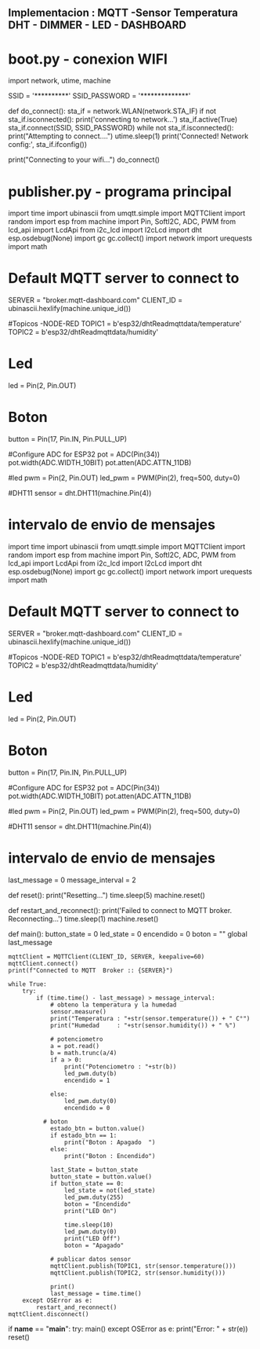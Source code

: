 
## Implementacion : MQTT -Sensor Temperatura DHT - DIMMER - LED - DASHBOARD 


# boot.py - conexion WIFI

import network, utime, machine

SSID = '**********'
SSID_PASSWORD = '**************'

def do_connect():
    sta_if = network.WLAN(network.STA_IF)
    if not sta_if.isconnected():
        print('connecting to network...')
        sta_if.active(True)
        sta_if.connect(SSID, SSID_PASSWORD)
        while not sta_if.isconnected():
            print("Attempting to connect....")
            utime.sleep(1)
    print('Connected! Network config:', sta_if.ifconfig())
    
print("Connecting to your wifi...")
do_connect()


# publisher.py - programa principal

import time
import ubinascii
from umqtt.simple import MQTTClient
import random
import esp
from machine import Pin, SoftI2C, ADC, PWM
from lcd_api import LcdApi
from i2c_lcd import I2cLcd
import dht
esp.osdebug(None)
import gc
gc.collect()
import network
import urequests
import math

# Default MQTT server to connect to
SERVER = "broker.mqtt-dashboard.com"
CLIENT_ID = ubinascii.hexlify(machine.unique_id())

#Topicos -NODE-RED
TOPIC1 = b'esp32/dhtReadmqttdata/temperature' 
TOPIC2 = b'esp32/dhtReadmqttdata/humidity'

# Led
led = Pin(2, Pin.OUT)
# Boton
button = Pin(17, Pin.IN, Pin.PULL_UP)

#Configure ADC for ESP32
pot = ADC(Pin(34))
pot.width(ADC.WIDTH_10BIT)
pot.atten(ADC.ATTN_11DB)

#led pwm = Pin(2, Pin.OUT)
led_pwm = PWM(Pin(2), freq=500, duty=0)

#DHT11
sensor = dht.DHT11(machine.Pin(4))

# intervalo de envio de mensajes

import time
import ubinascii
from umqtt.simple import MQTTClient
import random
import esp
from machine import Pin, SoftI2C, ADC, PWM
from lcd_api import LcdApi
from i2c_lcd import I2cLcd
import dht
esp.osdebug(None)
import gc
gc.collect()
import network
import urequests
import math

# Default MQTT server to connect to
SERVER = "broker.mqtt-dashboard.com"
CLIENT_ID = ubinascii.hexlify(machine.unique_id())

#Topicos -NODE-RED
TOPIC1 = b'esp32/dhtReadmqttdata/temperature' 
TOPIC2 = b'esp32/dhtReadmqttdata/humidity'

# Led
led = Pin(2, Pin.OUT)
# Boton
button = Pin(17, Pin.IN, Pin.PULL_UP)

#Configure ADC for ESP32
pot = ADC(Pin(34))
pot.width(ADC.WIDTH_10BIT)
pot.atten(ADC.ATTN_11DB)

#led pwm = Pin(2, Pin.OUT)
led_pwm = PWM(Pin(2), freq=500, duty=0)

#DHT11
sensor = dht.DHT11(machine.Pin(4))

# intervalo de envio de mensajes
last_message = 0
message_interval = 2
    
def reset():
    print("Resetting...")
    time.sleep(5)
    machine.reset()
    
def restart_and_reconnect():
  print('Failed to connect to MQTT broker. Reconnecting...')
  time.sleep(1)
  machine.reset()
  
def main():
    button_state = 0
    led_state = 0
    encendido = 0
    boton = ""
    global last_message
    
    mqttClient = MQTTClient(CLIENT_ID, SERVER, keepalive=60)
    mqttClient.connect()
    print(f"Connected to MQTT  Broker :: {SERVER}")

    while True:
        try:    
            if (time.time() - last_message) > message_interval:
                # obteno la temperatura y la humedad
                sensor.measure()
                print("Temperatura : "+str(sensor.temperature()) + " C°")
                print("Humedad     : "+str(sensor.humidity()) + " %")
                
                # potenciometro
                a = pot.read()
                b = math.trunc(a/4)
                if a > 0:
                    print("Potenciometro : "+str(b))
                    led_pwm.duty(b)
                    encendido = 1
                    
                else:
                    led_pwm.duty(0)
                    encendido = 0
                    
              # boton
                estado_btn = button.value()
                if estado_btn == 1:
                    print("Boton : Apagado  ")
                else:
                    print("Boton : Encendido")
                
                last_State = button_state
                button_state = button.value()
                if button_state == 0:
                    led_state = not(led_state)
                    led_pwm.duty(255)
                    boton = "Encendido"
                    print("LED On")

                    time.sleep(10)
                    led_pwm.duty(0)
                    print("LED Off")
                    boton = "Apagado"
                        
                # publicar datos sensor                
                mqttClient.publish(TOPIC1, str(sensor.temperature()))
                mqttClient.publish(TOPIC2, str(sensor.humidity()))
                
                print()
                last_message = time.time()
        except OSError as e:
            restart_and_reconnect()
    mqttClient.disconnect()
    
if __name__ == "__main__":
    try:
        main()
    except OSError as e:
        print("Error: " + str(e))
        reset()

